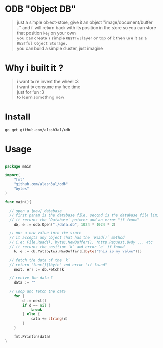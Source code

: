 ODB "Object DB"
===
> just a simple object-store, give it an object "image/document/buffer .." and it will return back with its position in the store
so you can store that position `key` on your own  
> you can create a simple `RESTful` layer on top of it then use it as a `RESTful Object Storage` .  
> you can build a simple cluster, just imagine

Why i built it ?
=====
> i want to re invent the wheel :3  
> i want to consume my free time  
> just for fun :3  
> to learn something new

Install
====
`go get github.com/alash3al/odb`

Usage
====

```go

package main

import(
	"fmt"
	"github.com/alash3al/odb"
	"bytes"
)

func main(){

  // open a [new] database
  // first param is the database file, second is the database file limit
  // it returns the `Database` pointer and an error "if found"
	db, e := odb.Open("./data.db", 1024 * 1024 * 2)

  // put a new value into the store
  // it accepts any object that has the `Read()` method
  // i.e: File.Read(), bytes.NewBuffer(), *http.Request.Body ... etc
  // it returns the position `k` and error `e` if found
	k, e := db.Put(bytes.NewBuffer([]byte("this is my value")))

  // fetch the data of the `k`
  // return "func()[]byte" and error "if found"
	next, err := db.Fetch(k)

  // recive the data ?
	data := ""
  
  // loop and fetch the data
	for {
		d := next()
		if d == nil {
			break
		} else {
			data += string(d)
		}
	}

	fmt.Println(data)
}

```
